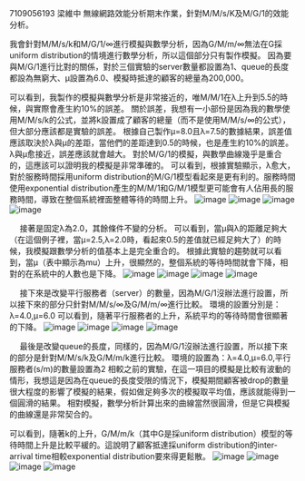7109056193 梁維中
無線網路效能分析期末作業，針對M/M/s/K及M/G/1的效能分析。 

我會針對M/M/s/k和M/G/1/∞進行模擬與數學分析，因為G/M/m/∞無法在G採uniform distribution的情境進行數學分析，所以這個部分只有製作模擬。
因為要與M/G/1進行比對的關係，對於三個實驗的server數量都設置為1、queue的長度都設為無窮大、μ設置為6.0、模擬時抵達的顧客的總量為200,000。

可以看到，我製作的模擬與數學分析是非常接近的，唯M/M/1在λ上升到5.5的時候，與實際會產生約10%的誤差。
關於誤差，我想有一小部份是因為我的數學使用M/M/s/k的公式，並將k設置成了顧客的總量（而不是使用M/M/s/∞的公式），但大部分應該都是實驗的誤差。
根據自己製作μ=8.0且λ=7.5的數據結果，誤差值應該取決於λ與μ的差距，當他們的差距達到0.5的時候，也是產生約10%的誤差。λ與μ愈接近，誤差應該就會越大。
對於M/G/1的模擬，與數學曲線幾乎是重合的，這應該可以證明我的模擬是非常準確的。
可以看到，根據實驗顯示，λ愈大，對於服務時間採用uniform distribution的M/G/1模型看起來是更有利的。服務時間使用exponential distribution產生的M/M/1和G/M/1模型更可能會有人佔用長的服務時間，導致在整個系統裡面整體等待的時間上升。
![image](https://github.com/thumbd78492/MMSK_QueueingModel_Analysis/blob/main/pics/lambda_Ls.png)
![image](https://github.com/thumbd78492/MMSK_QueueingModel_Analysis/blob/main/pics/lambda_Lq.png)
![image](https://github.com/thumbd78492/MMSK_QueueingModel_Analysis/blob/main/pics/lambda_Ws.png)
![image](https://github.com/thumbd78492/MMSK_QueueingModel_Analysis/blob/main/pics/lambda_Wq.png)
  
   
接著是固定λ為2.0，其餘條件不變的分析。
可以看到，當μ與λ的距離足夠大（在這個例子裡，當μ=2.5,λ=2.0時，看起來0.5的差值就已經足夠大了）的時候，我模擬跟數學分析的值基本上是完全重合的。
根據此實驗的趨勢就可以看到，當μ（表中顯示為mu）上升，很顯然的，整個系統的等待時間就會下降，相對的在系統中的人數也是下降。
![image](https://github.com/thumbd78492/MMSK_QueueingModel_Analysis/blob/main/pics/mu_Ls.png)
![image](https://github.com/thumbd78492/MMSK_QueueingModel_Analysis/blob/main/pics/mu_Lq.png)
![image](https://github.com/thumbd78492/MMSK_QueueingModel_Analysis/blob/main/pics/mu_Ws.png)
![image](https://github.com/thumbd78492/MMSK_QueueingModel_Analysis/blob/main/pics/mu_Wq.png)
  
  
 
接下來是改變平行服務者（server）的數量，因為M/G/1沒辦法進行設置，所以接下來的部分只針對M/M/s/∞及G/M/m/∞進行比較。
環境的設置分別是：λ=4.0,μ=6.0
可以看到，隨著平行服務者的上升，系統平均的等待時間會很顯著的下降。
![image](https://github.com/thumbd78492/MMSK_QueueingModel_Analysis/blob/main/pics/s_Ls.png)
![image](https://github.com/thumbd78492/MMSK_QueueingModel_Analysis/blob/main/pics/s_Lq.png)
![image](https://github.com/thumbd78492/MMSK_QueueingModel_Analysis/blob/main/pics/s_Ws.png)
![image](https://github.com/thumbd78492/MMSK_QueueingModel_Analysis/blob/main/pics/s_Wq.png)
  
 
最後是改變queue的長度，同樣的，因為M/G/1沒辦法進行設置，所以接下來的部分是針對M/M/s/k及G/M/m/k進行比較。
環境的設置為：λ=4.0,μ=6.0,平行服務者(s/m)的數量設置為2
相較之前的實驗，在這一項目的模擬是比較有波動的情形，我想這是因為在queue的長度受限的情況下，模擬期間顧客被drop的數量很大程度的影響了模擬的結果，假如做足夠多次的模擬取平均值，應該就能得到一個圓滑的結果。
相對模擬，數學分析計算出來的曲線當然很圓滑，但是它與模擬的曲線還是非常契合的。

可以看到，隨著k的上升，G/M/m/k（其中G是採uniform distribution）模型的等待時間上升是比較平緩的。這說明了顧客抵達採uniform distribution的inter-arrival time相較exponential distribution要來得更鬆散。
![image](https://github.com/thumbd78492/MMSK_QueueingModel_Analysis/blob/main/pics/k_Ls.png)
![image](https://github.com/thumbd78492/MMSK_QueueingModel_Analysis/blob/main/pics/k_Lq.png)
![image](https://github.com/thumbd78492/MMSK_QueueingModel_Analysis/blob/main/pics/k_Ws.png)
![image](https://github.com/thumbd78492/MMSK_QueueingModel_Analysis/blob/main/pics/k_Wq.png)
